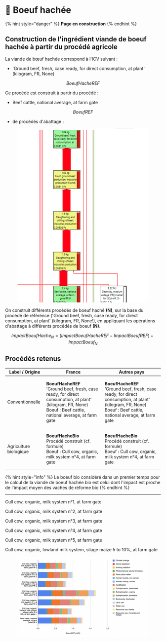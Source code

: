 # 🐄 Boeuf hachée



{% hint style="danger" %}
**Page en construction**
{% endhint %}

## Construction de l'ingrédient viande de boeuf hachée à partir du procédé agricole

La viande de bœuf hachée correspond à l'ICV suivant :&#x20;

* 'Ground beef, fresh, case ready, for direct consumption, at plant' (kilogram, FR, None)

$$
BoeufHacheREF
$$

Ce procédé est construit à partir du procédé :&#x20;

* Beef cattle, national average, at farm gate

$$
BoeufREF
$$

* de procédés d'abattage : &#x20;

<figure><img src="../../.gitbook/assets/beef.png" alt=""><figcaption></figcaption></figure>

On construit différents procédés de boeuf haché **(N)**, sur la base du procédé de référence ('Ground beef, fresh, case ready, for direct consumption, at plant' (kilogram, FR, None!), en appliquant les opérations d'abattage à différents procédés de boeuf **(N)**.

$$
ImpactBoeufHache_N = (ImpactBoeufHacheREF - ImpactBoeufREF )+ImpactBoeuf_N
$$

##

## Procédés retenus

| Label / Origine        | France                                                                                                                                                                                                   | Autres pays                                                                                                                                                                             |
| ---------------------- | -------------------------------------------------------------------------------------------------------------------------------------------------------------------------------------------------------- | --------------------------------------------------------------------------------------------------------------------------------------------------------------------------------------- |
| Conventionnelle        | <p><strong>BoeufHacheREF</strong><br><strong></strong>'Ground beef, fresh, case ready, for direct consumption, at plant' (kilogram, FR, None)<br>Boeuf : Beef cattle, national average, at farm gate</p> | <p><strong>BoeufHacheREF</strong><br>'Ground beef, fresh, case ready, for direct consumption, at plant' (kilogram, FR, None)<br>Boeuf : Beef cattle, national average, at farm gate</p> |
| Agriculture biologique | <p><strong>BoeufHacheBio</strong><br>Procédé construit (cf. formule)<br>Boeuf : Cull cow, organic, milk system n°4, at farm gate</p>                                                                     | <p><strong>BoeufHacheBio</strong><br>Procédé construit (cf. formule)<br>Boeuf : Cull cow, organic, milk system n°4, at farm gate</p>                                                    |

{% hint style="info" %}
Le boeuf bio considéré dans un premier temps pour le calcul de la viande de boeuf hachée bio est celui dont l'impact est proche de l'impact moyen des vaches de réforme bio&#x20;
{% endhint %}



***

Cull cow, organic, milk system n°1, at farm gate

Cull cow, organic, milk system n°2, at farm gate

Cull cow, organic, milk system n°3, at farm gate

Cull cow, organic, milk system n°4, at farm gate

Cull cow, organic, milk system n°5, at farm gate

Cull cow, organic, lowland milk system, silage maize 5 to 10%, at farm gate

<figure><img src="../../.gitbook/assets/image (1) (2).png" alt=""><figcaption></figcaption></figure>
